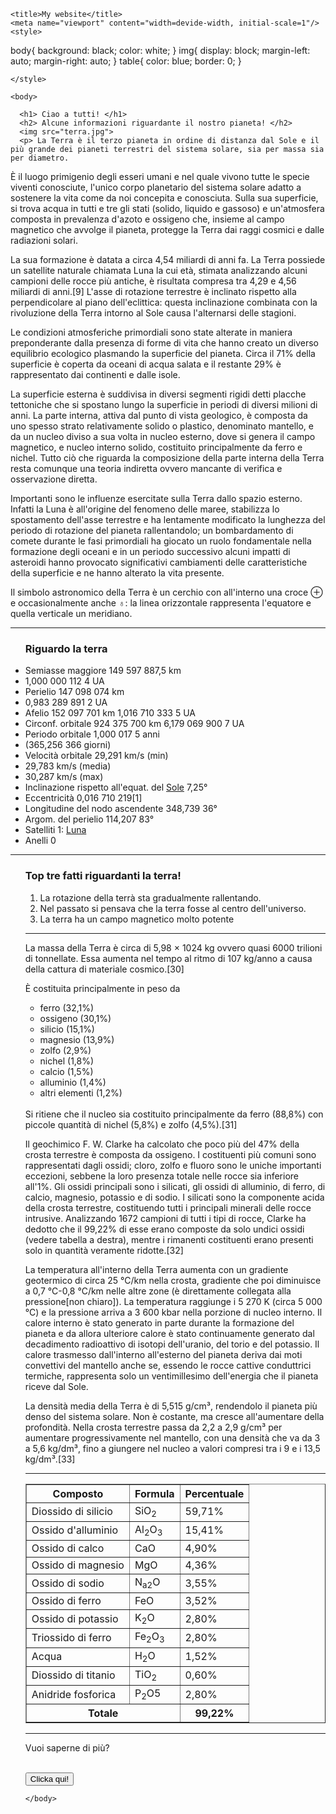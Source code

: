<!DOCTYPE html>
<html>
  <head>

    <title>My website</title>
    <meta name="viewport" content="width=devide-width, initial-scale=1"/>
    <style>
body{
  background: black;
  color: white;
}
img{
display: block;
margin-left: auto;
margin-right: auto;
}
table{
  color: blue;
  border: 0;
}


    </style>
  </head>

    <body>

      <h1> Ciao a tutti! </h1>
      <h2> Alcune informazioni riguardante il nostro pianeta! </h2>
      <img src="terra.jpg">
      <p> La Terra è il terzo pianeta in ordine di distanza dal Sole e il più grande dei pianeti terrestri del sistema solare, sia per massa sia per diametro.

È il luogo primigenio degli esseri umani e nel quale vivono tutte le specie viventi conosciute, l'unico corpo planetario del sistema solare adatto a sostenere la vita come da noi concepita e conosciuta. Sulla sua superficie, si trova acqua in tutti e tre gli stati (solido, liquido e gassoso) e un'atmosfera composta in prevalenza d'azoto e ossigeno che, insieme al campo magnetico che avvolge il pianeta, protegge la Terra dai raggi cosmici e dalle radiazioni solari.

La sua formazione è datata a circa 4,54 miliardi di anni fa. La Terra possiede un satellite naturale chiamata Luna la cui età, stimata analizzando alcuni campioni delle rocce più antiche, è risultata compresa tra 4,29 e 4,56 miliardi di anni.[9] L'asse di rotazione terrestre è inclinato rispetto alla perpendicolare al piano dell'eclittica: questa inclinazione combinata con la rivoluzione della Terra intorno al Sole causa l'alternarsi delle stagioni.

Le condizioni atmosferiche primordiali sono state alterate in maniera preponderante dalla presenza di forme di vita che hanno creato un diverso equilibrio ecologico plasmando la superficie del pianeta. Circa il 71% della superficie è coperta da oceani di acqua salata e il restante 29% è rappresentato dai continenti e dalle isole.

La superficie esterna è suddivisa in diversi segmenti rigidi detti placche tettoniche che si spostano lungo la superficie in periodi di diversi milioni di anni. La parte interna, attiva dal punto di vista geologico, è composta da uno spesso strato relativamente solido o plastico, denominato mantello, e da un nucleo diviso a sua volta in nucleo esterno, dove si genera il campo magnetico, e nucleo interno solido, costituito principalmente da ferro e nichel. Tutto ciò che riguarda la composizione della parte interna della Terra resta comunque una teoria indiretta ovvero mancante di verifica e osservazione diretta.

Importanti sono le influenze esercitate sulla Terra dallo spazio esterno. Infatti la Luna è all'origine del fenomeno delle maree, stabilizza lo spostamento dell'asse terrestre e ha lentamente modificato la lunghezza del periodo di rotazione del pianeta rallentandolo; un bombardamento di comete durante le fasi primordiali ha giocato un ruolo fondamentale nella formazione degli oceani e in un periodo successivo alcuni impatti di asteroidi hanno provocato significativi cambiamenti delle caratteristiche della superficie e ne hanno alterato la vita presente.

Il simbolo astronomico della Terra è un cerchio con all'interno una croce ⊕ e occasionalmente anche ♁: la linea orizzontale rappresenta l'equatore e quella verticale un meridiano.</p>


<hr>

<ul>

<h3> Riguardo la terra </h3>

  <li>Semiasse maggiore	149 597 887,5 km</li>
  <li>1,000 000 112 4 UA</li>
  <li>Perielio	147 098 074 km</li>
  <li>0,983 289 891 2 UA</li>
  <li>Afelio	152 097 701 km 1,016 710 333 5 UA</li>
  <li>Circonf. orbitale	924 375 700 km 6,179 069 900 7 UA</li>
  <li>Periodo orbitale	1,000 017 5 anni</li>
  <li>(365,256 366 giorni)</li>
  <li>Velocità orbitale	29,291 km/s (min)</li>
  <li>29,783 km/s (media)</li>
  <li>30,287 km/s (max)</li>
  <li>Inclinazione rispetto all'equat. del <a href="https://it.wikipedia.org/wiki/Sole">Sole</a>	7,25°</li>
  <li>Eccentricità	0,016 710 219[1]</li>
  <li>Longitudine del nodo ascendente	348,739 36°</li>
  <li>Argom. del perielio	114,207 83°</li>
  <li>Satelliti	1: <a href="https://it.wikipedia.org/wiki/Luna">Luna</a> </li>
  <li>Anelli	0</li>


</ul>

<hr>

<ol>
   <h3> Top tre fatti riguardanti la terra! </h3>




<ol>

<li> La rotazione della terrà sta gradualmente rallentando. </li>
  <li> Nel passato si pensava che la terra fosse al centro dell'universo. </li>
  <li> La terra ha un campo magnetico molto potente </li>


</ol>
<hr>
<p>La massa della Terra è circa di 5,98 × 1024 kg ovvero quasi 6000 trilioni di tonnellate. Essa aumenta nel tempo al ritmo di 107 kg/anno a causa della cattura di materiale cosmico.[30]

È costituita principalmente in peso da
<ul>
<li>ferro (32,1%)</li>
<li>ossigeno (30,1%)</li>
<li>silicio (15,1%)</li>
<li>magnesio (13,9%)</li>
<li>zolfo (2,9%)</li>
<li>nichel (1,8%)</li>
<li>calcio (1,5%)</li>
<li>alluminio (1,4%)</li>
<li>altri elementi (1,2%)</li>
</ul>
<br>
Si ritiene che il nucleo sia costituito principalmente da ferro (88,8%) con piccole quantità di nichel (5,8%) e zolfo (4,5%).[31]

Il geochimico F. W. Clarke ha calcolato che poco più del 47% della crosta terrestre è composta da ossigeno. I costituenti più comuni sono rappresentati dagli ossidi; cloro, zolfo e fluoro sono le uniche importanti eccezioni, sebbene la loro presenza totale nelle rocce sia inferiore all'1%. Gli ossidi principali sono i silicati, gli ossidi di alluminio, di ferro, di calcio, magnesio, potassio e di sodio. I silicati sono la componente acida della crosta terrestre, costituendo tutti i principali minerali delle rocce intrusive. Analizzando 1672 campioni di tutti i tipi di rocce, Clarke ha dedotto che il 99,22% di esse erano composte da solo undici ossidi (vedere tabella a destra), mentre i rimanenti costituenti erano presenti solo in quantità veramente ridotte.[32]

La temperatura all'interno della Terra aumenta con un gradiente geotermico di circa 25 °C/km nella crosta, gradiente che poi diminuisce a 0,7 °C-0,8 °C/km nelle altre zone (è direttamente collegata alla pressione[non chiaro]). La temperatura raggiunge i 5 270 K (circa 5 000 °C) e la pressione arriva a 3 600 kbar nella porzione di nucleo interno. Il calore interno è stato generato in parte durante la formazione del pianeta e da allora ulteriore calore è stato continuamente generato dal decadimento radioattivo di isotopi dell'uranio, del torio e del potassio. Il calore trasmesso dall'interno all'esterno del pianeta deriva dai moti convettivi del mantello anche se, essendo le rocce cattive conduttrici termiche, rappresenta solo un ventimillesimo dell'energia che il pianeta riceve dal Sole.

La densità media della Terra è di 5,515 g/cm³, rendendolo il pianeta più denso del sistema solare. Non è costante, ma cresce all'aumentare della profondità. Nella crosta terrestre passa da 2,2 a 2,9 g/cm³ per aumentare progressivamente nel mantello, con una densità che va da 3 a 5,6 kg/dm³, fino a giungere nel nucleo a valori compresi tra i 9 e i 13,5 kg/dm³.[33]</p>



<hr>

<table border="1">
<thead>

<tr>

<th>Composto</th>
<th>Formula</th>
<th>Percentuale</th>

</tr>

<tbody>

<tr>
<td>Diossido di silicio</td>
<td>SiO<sub>2</td>
<td>59,71%</td>
</tr>

<tr>
<td>Ossido d'alluminio</td>
<td>Al<sub>2</sub>O<sub>3</td>
<td>15,41%</td>

</tr>

<tr>
<td>Ossido di calco</td>
<td>CaO<sub></td>
<td>4,90%</td>
</tr>

<tr>
<td>Ossido di magnesio</td>
<td>MgO<sub></td>
<td>4,36%</td>
</tr>


<tr>
<td>Ossido di sodio</td>
<td>N<sub>a2</sub>O</td>
<td>3,55%</td>
</tr>


<tr>
<td>Ossido di ferro</td>
<td>FeO<sub></td>
<td>3,52%</td>
</tr>



<tr>
<td>Ossido di potassio</td>
<td>K<sub>2</sub>O</td>
<td>2,80%</td>
</tr>



<tr>
<td>Triossido di ferro</td>
<td>Fe<sub>2</sub>O<sub>3</sub></td>
<td>2,80%</td>
</tr>


<tr>
<td>Acqua</td>
<td>H<sub>2</sub>O</td>
<td>1,52%</td>
</tr>

<tr>
<td>Diossido di titanio</td>
<td>TiO<sub>2</td>
<td>0,60%</td>
</tr>

<tr>
<td>Anidride fosforica</td>
<td>P<sub>2</sub>O<sub></sub>5</td>
<td>2,80%</td>
</tr>


<th colspan="2">Totale</th>
<th>99,22%</th>



</tbody>





</thead>
</table>


<hr>

<form action="https://en.wikipedia.org/wiki/Earth">

  <p>Vuoi saperne di più?</p>
  <br><input type="submit" value="Clicka qui!">

</form>














    </body>






</html>

